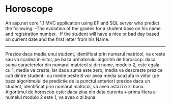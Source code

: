 # Horoscope
An asp.net core 1.1 MVC application using EF and SQL server who predict the following:
-The evolution of the  grades for a student base on his name and registration number.
-If the student will have a nice or bad day based on current date and the first letter from his Name.

------------------------------------------------------------------------------------------------------------------


Prezice daca media unui student, identificat prin numarul matricol, va creste sau va scadea in viitor, pe baza urmatorului algoritm de horoscop: daca suma caracterelor din numarul matricol si din nume, modulo 2, este egala cu 1, media va creste, iar daca suma este zero, media va descreste
prezice cati dintre studentii cu medie peste 8 vor avea media scazuta in viitor (pe baza algoritmului de predictie de la punctul anterior)
prezice daca un student, identificat prin numarul matricol, va avea astazi o zi buna. Algoritmul de horoscop este: daca ziua din data curenta + prima litera a numelui modulo 2 este 1, va avea o zi buna.
